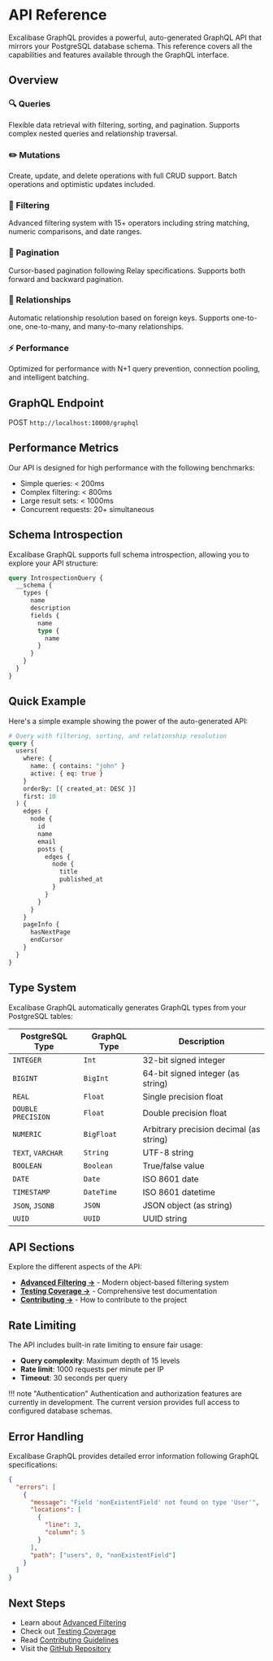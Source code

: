 # API Reference

Excalibase GraphQL provides a powerful, auto-generated GraphQL API that mirrors your PostgreSQL database schema. This reference covers all the capabilities and features available through the GraphQL interface.

## Overview

<div class="feature-grid">
<div class="feature-card">
<h3>🔍 Queries</h3>
<p>Flexible data retrieval with filtering, sorting, and pagination. Supports complex nested queries and relationship traversal.</p>
</div>

<div class="feature-card">
<h3>✏️ Mutations</h3>
<p>Create, update, and delete operations with full CRUD support. Batch operations and optimistic updates included.</p>
</div>

<div class="feature-card">
<h3>🎯 Filtering</h3>
<p>Advanced filtering system with 15+ operators including string matching, numeric comparisons, and date ranges.</p>
</div>

<div class="feature-card">
<h3>📄 Pagination</h3>
<p>Cursor-based pagination following Relay specifications. Supports both forward and backward pagination.</p>
</div>

<div class="feature-card">
<h3>🔗 Relationships</h3>
<p>Automatic relationship resolution based on foreign keys. Supports one-to-one, one-to-many, and many-to-many relationships.</p>
</div>

<div class="feature-card">
<h3>⚡ Performance</h3>
<p>Optimized for performance with N+1 query prevention, connection pooling, and intelligent batching.</p>
</div>
</div>

## GraphQL Endpoint

<div class="api-endpoint">
<span class="method">POST</span>
<code>http://localhost:10000/graphql</code>
</div>

## Performance Metrics

Our API is designed for high performance with the following benchmarks:

- <span class="perf-metric">Simple queries: < 200ms</span>
- <span class="perf-metric">Complex filtering: < 800ms</span>
- <span class="perf-metric">Large result sets: < 1000ms</span>
- <span class="perf-metric">Concurrent requests: 20+ simultaneous</span>

## Schema Introspection

Excalibase GraphQL supports full schema introspection, allowing you to explore your API structure:

```graphql
query IntrospectionQuery {
  __schema {
    types {
      name
      description
      fields {
        name
        type {
          name
        }
      }
    }
  }
}
```

## Quick Example

Here's a simple example showing the power of the auto-generated API:

```graphql
# Query with filtering, sorting, and relationship resolution
query {
  users(
    where: {
      name: { contains: "john" }
      active: { eq: true }
    }
    orderBy: [{ created_at: DESC }]
    first: 10
  ) {
    edges {
      node {
        id
        name
        email
        posts {
          edges {
            node {
              title
              published_at
            }
          }
        }
      }
    }
    pageInfo {
      hasNextPage
      endCursor
    }
  }
}
```

## Type System

Excalibase GraphQL automatically generates GraphQL types from your PostgreSQL tables:

| PostgreSQL Type | GraphQL Type | Description |
|-----------------|--------------|-------------|
| `INTEGER` | `Int` | 32-bit signed integer |
| `BIGINT` | `BigInt` | 64-bit signed integer (as string) |
| `REAL` | `Float` | Single precision float |
| `DOUBLE PRECISION` | `Float` | Double precision float |
| `NUMERIC` | `BigFloat` | Arbitrary precision decimal (as string) |
| `TEXT`, `VARCHAR` | `String` | UTF-8 string |
| `BOOLEAN` | `Boolean` | True/false value |
| `DATE` | `Date` | ISO 8601 date |
| `TIMESTAMP` | `DateTime` | ISO 8601 datetime |
| `JSON`, `JSONB` | `JSON` | JSON object (as string) |
| `UUID` | `UUID` | UUID string |

## API Sections

Explore the different aspects of the API:

- **[Advanced Filtering →](../filtering.md)** - Modern object-based filtering system
- **[Testing Coverage →](../testing.md)** - Comprehensive test documentation
- **[Contributing →](../CONTRIBUTING.md)** - How to contribute to the project

## Rate Limiting

The API includes built-in rate limiting to ensure fair usage:

- **Query complexity**: Maximum depth of 15 levels
- **Rate limit**: 1000 requests per minute per IP
- **Timeout**: 30 seconds per query

!!! note "Authentication"
    Authentication and authorization features are currently in development. The current version provides full access to configured database schemas.

## Error Handling

Excalibase GraphQL provides detailed error information following GraphQL specifications:

```json
{
  "errors": [
    {
      "message": "Field 'nonExistentField' not found on type 'User'",
      "locations": [
        {
          "line": 3,
          "column": 5
        }
      ],
      "path": ["users", 0, "nonExistentField"]
    }
  ]
}
```

## Next Steps

- Learn about [Advanced Filtering](../filtering.md)
- Check out [Testing Coverage](../testing.md)
- Read [Contributing Guidelines](../CONTRIBUTING.md)
- Visit the [GitHub Repository](https://github.com/excalibase/excalibase-graphql) 